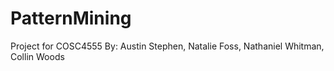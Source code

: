 # PatternMining
Project for COSC4555
By: Austin Stephen, Natalie Foss, Nathaniel Whitman, Collin Woods

